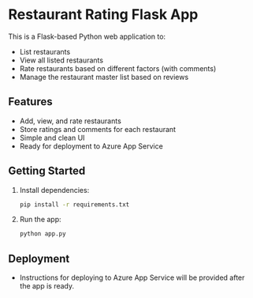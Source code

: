 # Restaurant Rating Flask App

This is a Flask-based Python web application to:
- List restaurants
- View all listed restaurants
- Rate restaurants based on different factors (with comments)
- Manage the restaurant master list based on reviews

## Features
- Add, view, and rate restaurants
- Store ratings and comments for each restaurant
- Simple and clean UI
- Ready for deployment to Azure App Service

## Getting Started

1. Install dependencies:
   ```sh
   pip install -r requirements.txt
   ```
2. Run the app:
   ```sh
   python app.py
   ```

## Deployment
- Instructions for deploying to Azure App Service will be provided after the app is ready.
